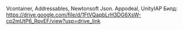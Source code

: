 Vcontainer, Addressables, Newtonsoft Json. Appodeal, UnityIAP 
Билд: https://drive.google.com/file/d/1FtVQapbLrH3DG6XsW-cp2mUtP6_RpvEF/view?usp=drive_link
